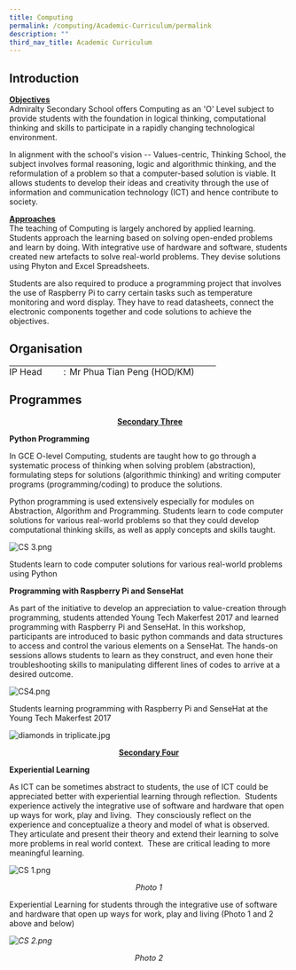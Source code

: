 ```yaml
---
title: Computing
permalink: /computing/Academic-Curriculum/permalink
description: ""
third_nav_title: Academic Curriculum
---
```

Introduction
------------

<div id="_ptod_27731" class="ive_editable ive_ptod ive_content" style=""><p><span style="background-color: transparent;"><b><u>Objectives<br></u></b></span><span style="background-color: transparent;">Admiralty Secondary School offers Computing as an 'O' Level subject to provide students with the foundation in logical thinking, computational thinking and skills to participate in a rapidly changing technological environment.</span></p><p><span style="background-color: transparent;">In alignment with the school's vision -- Values-centric, Thinking School, the subject involves formal reasoning, logic and algorithmic thinking, and the reformulation of a problem so that a computer-based solution is viable. It allows students to develop their ideas and creativity through the use of information and communication technology (ICT) and hence contribute to society.</span></p><p><span style="background-color: transparent;"><b><u>Approaches<br></u></b>The teaching of Computing is largely anchored by applied learning. Students approach the learning based on solving open-ended problems and learn by doing. With integrative use of hardware and software, students created new artefacts to solve real-world problems. They devise solutions using Phyton and Excel Spreadsheets.</span><br></p><p>Students are also required to produce a programming project that involves the use of Raspberry Pi to carry certain tasks such as temperature monitoring and word display. They have to read datasheets, connect the electronic components together and code solutions to achieve the objectives.</p></div>

Organisation
------------
<table border="0" style="margin: 0px; outline: 0px; padding: 0px; height: 20px; width: 453px;"><tbody style="margin: 0px; outline: 0px; padding: 0px;"><tr style="margin: 0px; outline: 0px; padding: 0px;"><td style="margin: 0px; outline: 0px; padding: 0px;">IP Head
&nbsp;&nbsp;&nbsp;&nbsp;&nbsp;&nbsp;&nbsp; :&nbsp;</td><td style="margin: 0px; outline: 0px; padding: 0px;">Mr Phua Tian Peng (HOD/KM)</td></tr><tr style="margin: 0px; outline: 0px; padding: 0px;"><td style="margin: 0px; outline: 0px; padding: 0px;"></td><td style="margin: 0px; outline: 0px; padding: 0px;"></td></tr><tr style="margin: 0px; outline: 0px; padding: 0px;"><td style="margin: 0px; outline: 0px; padding: 0px;">Teachers&nbsp;&nbsp;&nbsp;&nbsp; &nbsp;&nbsp;:&nbsp;</td><td style="margin: 0px; outline: 0px; padding: 0px;">Mr Chong Teck Seng (HOD /SM)</td></tr><tr style="margin: 0px; outline: 0px; padding: 0px;"><td style="margin: 0px; outline: 0px; padding: 0px;"></td><td style="margin: 0px; outline: 0px; padding: 0px;">Ms Nur Hidayah Liyana Binte Mohd</td></tr><tr style="margin: 0px; outline: 0px; padding: 0px;"><td style="margin: 0px; outline: 0px; padding: 0px;"></td><td style="margin: 0px; outline: 0px; padding: 0px;">Mdm Lim Sok Hian Jacqueline</td></tbody></table>


Programmes
----------

<p style="text-align: center;" class="">&nbsp;<span style="background-color: transparent;"><u style="font-weight: bold;">Secondary Three</u><br></span></p>

**Python Programming**  
  
In GCE O-level Computing, students are taught how to go through a systematic process of thinking when solving problem (abstraction), formulating steps for solutions (algorithmic thinking) and writing computer programs (programming/coding) to produce the solutions.  
  
Python programming is used extensively especially for modules on Abstraction, Algorithm and Programming. Students learn to code computer solutions for various real-world problems so that they could develop computational thinking skills, as well as apply concepts and skills taught.

![CS 3.png](https://admiraltysec.moe.edu.sg/qql/slot/u752/Academic%20Curriculum%20&%20Applied%20Learning%20P/Academic%20Curriculum/Computer%20Studies/CS%203.png)

Students learn to code computer solutions for various real-world problems using Python  

**Programming with Raspberry Pi and SenseHat**

  

As part of the initiative to develop an appreciation to value-creation through programming, students attended Young Tech Makerfest 2017 and learned programming with Raspberry Pi and SenseHat. In this workshop, participants are introduced to basic python commands and data structures to access and control the various elements on a SenseHat. The hands-on sessions allows students to learn as they construct, and even hone their troubleshooting skills to manipulating different lines of codes to arrive at a desired outcome.

![CS4.png](https://admiraltysec.moe.edu.sg/qql/slot/u752/Academic%20Curriculum%20&%20Applied%20Learning%20P/Academic%20Curriculum/Computer%20Studies/CS4.png)

Students learning programming with Raspberry Pi and SenseHat at the Young Tech Makerfest 2017  

![diamonds in triplicate.jpg](https://admiraltysec.moe.edu.sg/qql/slot/u752/diamonds%20in%20triplicate.jpg)

<p style="text-align: center;"><strong style="background-color: transparent;"><u>Secondary Four</u></strong></p>

**Experiential Learning**

As ICT can be sometimes abstract to students, the use of ICT could be appreciated better with experiential learning through reflection.  Students experience actively the integrative use of software and hardware that open up ways for work, play and living.  They consciously reflect on the experience and conceptualize a theory and model of what is observed.  They articulate and present their theory and extend their learning to solve more problems in real world context.  These are critical leading to more meaningful learning.

![CS 1.png](https://admiraltysec.moe.edu.sg/qql/slot/u752/Academic%20Curriculum%20&%20Applied%20Learning%20P/Academic%20Curriculum/Computer%20Studies/CS%201.png)
<div style="text-align: center;"><em style="background-color: initial;">Photo 1</em></div>



Experiential Learning for students through the integrative use of software and hardware that open up ways for work, play and living (Photo 1 and 2 above and below)

_![CS 2.png](https://admiraltysec.moe.edu.sg/qql/slot/u752/Academic%20Curriculum%20&%20Applied%20Learning%20P/Academic%20Curriculum/Computer%20Studies/CS%202.png)_
<div style="text-align: center;"><em style="background-color: transparent;">Photo 2</em></div>